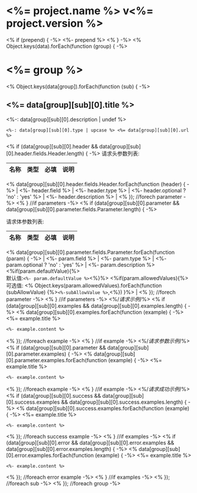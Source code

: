 # <%= project.name %> v<%= project.version %>


<% if (prepend) { -%>
<%- prepend %>
<% } -%>
<% Object.keys(data).forEach(function (group) { -%>
# <%= group %>

<% Object.keys(data[group]).forEach(function (sub) { -%>
## <%= data[group][sub][0].title %>

<%-: data[group][sub][0].description | undef %>

	<%-: data[group][sub][0].type | upcase %> <%= data[group][sub][0].url %>

<% if (data[group][sub][0].header && data[group][sub][0].header.fields.Header.length) { -%>
请求头参数列表:

| 名称    | 类型      |必填       | 说明                          |
|---------|-----------|-----------|--------------------------------------|
<% data[group][sub][0].header.fields.Header.forEach(function (header) { -%>
| <%- header.field %>			| <%- header.type %>			| <%- header.optional ? 'no' : 'yes' %>  | <%- header.description %>							|
<% }); //forech parameter -%>
<% } //if parameters -%>
<% if (data[group][sub][0].parameter && data[group][sub][0].parameter.fields.Parameter.length) { -%>

请求体参数列表:

| 名称    | 类型      |必填       | 说明                          |
|---------|-----------|-----------|--------------------------------------|
<% data[group][sub][0].parameter.fields.Parameter.forEach(function (param) { -%>
| <%- param.field %>			| <%- param.type %>			| <%- param.optional ? 'no' : 'yes' %>  | <%- param.description %><%if(param.defaultValue){%><br/>默认值:`<%- param.defaultValue %>`<%}%>  <%if(param.allowedValues){%> <br/>可选值: <% Object.keys(param.allowedValues).forEach(function (subAllowValue) {%>`<%-subAllowValue %>`,<%}) }%>						|
<% }); //forech parameter -%>
<% } //if parameters -%>
<%/*请求示例*/%>
<% if (data[group][sub][0].examples && data[group][sub][0].examples.length) { -%>
<% data[group][sub][0].examples.forEach(function (example) { -%>
<%= example.title %>
```<%= example.type %>
<%- example.content %>
```
<% }); //foreach example -%>
<% } //if example -%>
<%/*请求参数示例*/%>
<% if (data[group][sub][0].parameter && data[group][sub][0].parameter.examples) { -%>
<% data[group][sub][0].parameter.examples.forEach(function (example) { -%>
<%= example.title %>
```<%= example.type %>
<%- example.content %>
```
<% }); //foreach example -%>
<% } //if example -%>
<%/*请求成功示例*/%>
<% if (data[group][sub][0].success && data[group][sub][0].success.examples && data[group][sub][0].success.examples.length) { -%>
<% data[group][sub][0].success.examples.forEach(function (example) { -%>
<%= example.title %>
```<%= example.type %>
<%- example.content %>
```
<% }); //foreach success example -%>
<% } //if examples -%>
<% if (data[group][sub][0].error && data[group][sub][0].error.examples && data[group][sub][0].error.examples.length) { -%>
<% data[group][sub][0].error.examples.forEach(function (example) { -%>
<%= example.title %>
```<%= example.type %>
<%- example.content %>
```
<% }); //foreach error example -%>
<% } //if examples -%>
<% }); //foreach sub  -%>
<% }); //foreach group -%>

